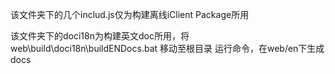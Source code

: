 该文件夹下的几个includ.js仅为构建离线iClient Package所用

该文件夹下的doci18n为构建英文doc所用，将web\build\doci18n\buildENDocs.bat  移动至根目录 运行命令，在web/en下生成docs